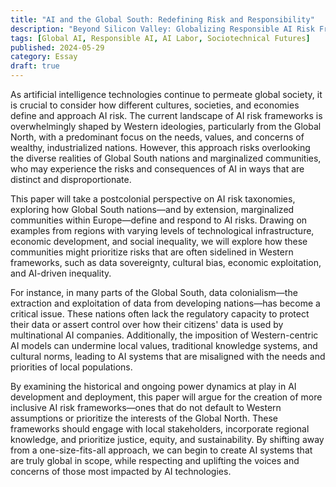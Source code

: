 ```yaml
---
title: "AI and the Global South: Redefining Risk and Responsibility"
description: "Beyond Silicon Valley: Globalizing Responsible AI Risk Frameworks"
tags: [Global AI, Responsible AI, AI Labor, Sociotechnical Futures]
published: 2024-05-29
category: Essay
draft: true
---
```

As artificial intelligence technologies continue to permeate global society, it is crucial to consider how different cultures, societies, and economies define and approach AI risk. The current landscape of AI risk frameworks is overwhelmingly shaped by Western ideologies, particularly from the Global North, with a predominant focus on the needs, values, and concerns of wealthy, industrialized nations. However, this approach risks overlooking the diverse realities of Global South nations and marginalized communities, who may experience the risks and consequences of AI in ways that are distinct and disproportionate.

This paper will take a postcolonial perspective on AI risk taxonomies, exploring how Global South nations—and by extension, marginalized communities within Europe—define and respond to AI risks. Drawing on examples from regions with varying levels of technological infrastructure, economic development, and social inequality, we will explore how these communities might prioritize risks that are often sidelined in Western frameworks, such as data sovereignty, cultural bias, economic exploitation, and AI-driven inequality.

For instance, in many parts of the Global South, data colonialism—the extraction and exploitation of data from developing nations—has become a critical issue. These nations often lack the regulatory capacity to protect their data or assert control over how their citizens' data is used by multinational AI companies. Additionally, the imposition of Western-centric AI models can undermine local values, traditional knowledge systems, and cultural norms, leading to AI systems that are misaligned with the needs and priorities of local populations.

By examining the historical and ongoing power dynamics at play in AI development and deployment, this paper will argue for the creation of more inclusive AI risk frameworks—ones that do not default to Western assumptions or prioritize the interests of the Global North. These frameworks should engage with local stakeholders, incorporate regional knowledge, and prioritize justice, equity, and sustainability. By shifting away from a one-size-fits-all approach, we can begin to create AI systems that are truly global in scope, while respecting and uplifting the voices and concerns of those most impacted by AI technologies.